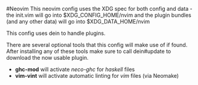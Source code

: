 #Neovim
This neovim config uses the XDG spec for both config and data - the init.vim
will go into $XDG_CONFIG_HOME/nvim and the plugin bundles (and any other data)
will go into $XDG_DATA_HOME/nvim

This config uses dein to handle plugins.

There are several optional tools that this config will make use of if found.
After installing any of these tools make sure to call dein#update to download
the now usable plugin.

   - **ghc-mod** will activate *neco-ghc* for *haskell* files
   - **vim-vint** will activate automatic linting for *vim* files (via Neomake)
